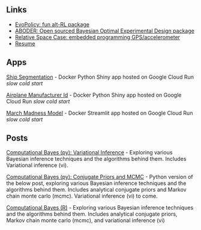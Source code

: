 ## Links

- [EvoPolicy: fun alt-RL package](https://github.com/smthzch/evopolicy)
- [ABODER: Open sourced Bayesian Optimal Experimental Design package](https://github.com/ncx-co/aboder)
- [Relative Space Case: embedded programming GPS/accelerometer](https://github.com/smthzch/relative-space-case)
- [Resume](resume.md)

## Apps

[Ship Segmentation](https://ship-seg-2ivit2kv6q-ul.a.run.app) - Docker Python Shiny app hosted on Google Cloud Run *slow cold start*

[Airplane Manufacturer Id](https://air-id-2ivit2kv6q-uc.a.run.app) - Docker Python Shiny app hosted on Google Cloud Run *slow cold start*

[March Madness Model](https://march-madness-327pch26ba-uc.a.run.app) - Docker Streamlit app hosted on Google Cloud Run *slow cold start*

## Posts

[Computational Bayes (py): Variational Inference](posts/vi_py.html) - Exploring various Bayesian inference techniques and the algorithms behind them. Includes Variational inference (vi).

[Computational Bayes (py): Conjugate Priors and MCMC](posts/conjugate-mcmc_py.html) - Python version of the below post, exploring various Bayesian inference techniques and the algorithms behind them. Includes analytical conjugate priors and Markov chain monte carlo (mcmc). Variational inference (vi) to come.

[Computational Bayes (R)](posts/computational_bayes.html) - Exploring various Bayesian inference techniques and the algorithms behind them. Includes analytical conjugate priors, Markov chain monte carlo (mcmc), and variational inference (vi)

